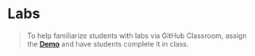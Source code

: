 # Labs

> To help familiarize students with labs via GitHub Classroom, assign the [**Demo**](DEMO) and have students complete it in class.

